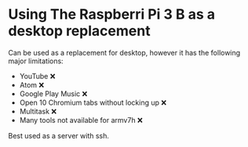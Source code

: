# Using The Raspberri Pi 3 B as a desktop replacement

Can be used as a replacement for desktop, however it has the following major limitations:
- YouTube :x:
- Atom :x:
- Google Play Music :x:
- Open 10 Chromium tabs without locking up :x:
- Multitask :x:
- Many tools not available for armv7h :x:

Best used as a server with ssh.
